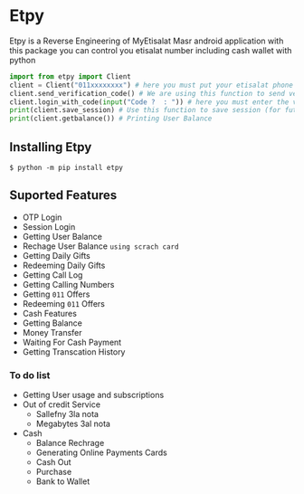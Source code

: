 # Etpy
Etpy is a Reverse Engineering of MyEtisalat Masr android application
with this package you can control you etisalat number including cash wallet with python
```python
import from etpy import Client
client = Client("011xxxxxxxx") # here you must put your etisalat phone number
client.send_verification_code() # We are using this function to send verification code to procced the login request
client.login_with_code(input("Code ?  : ")) # here you must enter the verification code recevied on your phone
print(client.save_session) # Use this function to save session (for future login)
print(client.getbalance()) # Printing User Balance

```
## Installing Etpy
```console
$ python -m pip install etpy
```
## Suported Features
- OTP Login
- Session Login 
- Getting User Balance
- Rechage User Balance ``using scrach card``
- Getting Daily Gifts
- Redeeming Daily Gifts
- Getting Call Log 
- Getting Calling Numbers
- Getting ``011`` Offers
- Redeeming ``011`` Offers
- Cash Features
 - Getting Balance
 - Money Transfer
 - Waiting For Cash Payment
 - Getting Transcation History
### To do list
- Getting User usage and subscriptions
- Out of credit Service
    - Sallefny 3la nota 
    - Megabytes 3al nota
- Cash
    - Balance Rechrage
    - Generating Online Payments Cards
    - Cash Out
    - Purchase 
    - Bank to Wallet
 





